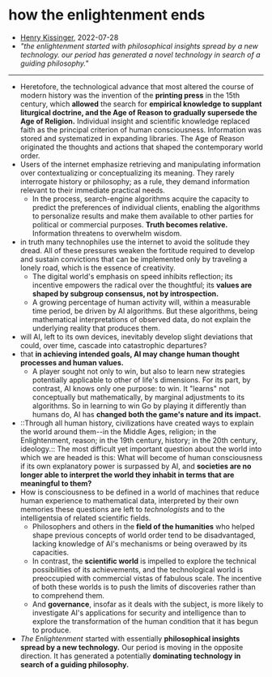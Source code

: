 # how the enlightenment ends

- [Henry Kissinger](https://www.theatlantic.com/magazine/archive/2018/06/henry-kissinger-ai-could-mean-the-end-of-human-history/559124/), 2022-07-28
- *"the enlightenment started with philosophical insights spread by a new technology. our period has generated a novel technology in search of a guiding philosophy."*

- ---

- Heretofore, the technological advance that most altered the course of modern history was the invention of the **printing press** in the 15th century, which **allowed** the search for **empirical knowledge to supplant liturgical doctrine, and the Age of Reason to gradually supersede the Age of Religion.** Individual insight and scientific knowledge replaced faith as the principal criterion of human consciousness. Information was stored and systematized in expanding libraries. The Age of Reason originated the thoughts and actions that shaped the contemporary world order.
- Users of the internet emphasize retrieving and manipulating information over contextualizing or conceptualizing its meaning. They rarely interrogate history or philosophy; as a rule, they demand information relevant to their immediate practical needs.
    - In the process, search-engine algorithms acquire the capacity to predict the preferences of individual clients, enabling the algorithms to personalize results and make them available to other parties for political or commercial purposes. **Truth becomes relative.** Information threatens to overwhelm wisdom.
- in truth many technophiles use the internet to avoid the solitude they dread. All of these pressures weaken the fortitude required to develop and sustain convictions that can be implemented only by traveling a lonely road, which is the essence of creativity.
    - The digital world's emphasis on speed inhibits reflection; its incentive empowers the radical over the thoughtful; its **values are shaped by subgroup consensus, not by introspection.**
    - A growing percentage of human activity will, within a measurable time period, be driven by AI algorithms. But these algorithms, being mathematical interpretations of observed data, do not explain the underlying reality that produces them.
- will AI, left to its own devices, inevitably develop slight deviations that could, over time, cascade into catastrophic departures?
- that **in achieving intended goals, AI may change human thought processes and human values.**
    - A player sought not only to win, but also to learn new strategies potentially applicable to other of life's dimensions. For its part, by contrast, AI knows only one purpose: to win. It "learns" not conceptually but mathematically, by marginal adjustments to its algorithms. So in learning to win Go by playing it differently than humans do, AI has **changed both the game's nature and its impact.**
- ::Through all human history, civilizations have created ways to explain the world around them--in the Middle Ages, religion; in the Enlightenment, reason; in the 19th century, history; in the 20th century, ideology.:: The most difficult yet important question about the world into which we are headed is this: What will become of human consciousness if its own explanatory power is surpassed by AI, and **societies are no longer able to interpret the world they inhabit in terms that are meaningful to them?**
- How is consciousness to be defined in a world of machines that reduce human experience to mathematical data, interpreted by their own memories these questions are left to *technologists* and to the intelligentsia of related scientific fields. 
    - Philosophers and others in the **field of the humanities** who helped shape previous concepts of world order tend to be disadvantaged, lacking knowledge of AI's mechanisms or being overawed by its capacities.
    - In contrast, the **scientific world** is impelled to explore the technical possibilities of its achievements, and the technological world is preoccupied with commercial vistas of fabulous scale. The incentive of both these worlds is to push the limits of discoveries rather than to comprehend them.
    - And **governance**, insofar as it deals with the subject, is more likely to investigate AI's applications for security and intelligence than to explore the transformation of the human condition that it has begun to produce.
- *The Enlightenment* started with essentially **philosophical insights spread by a new technology.** Our period is moving in the opposite direction. It has generated a potentially **dominating technology in search of a guiding philosophy.**
